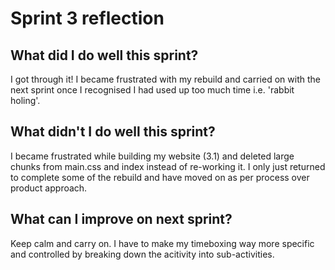 # Sprint 3 reflection
## What did I do well this sprint? 
I got through it! I became frustrated with my rebuild and carried on with the next sprint once I recognised I had used up too much time i.e. 'rabbit holing'.
## What didn't I do well this sprint? 
I became frustrated while building my website (3.1) and deleted large chunks from main.css and index instead of re-working it. I only just returned to complete some of the rebuild and have moved on as per process over product approach. 
## What can I improve on next sprint? 
Keep calm and carry on. I have to make my timeboxing way more specific and controlled by breaking down the acitivity into sub-activities. 